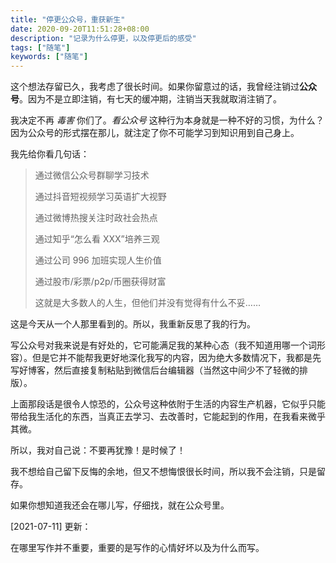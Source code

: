 ```yaml
---
title: "停更公众号，重获新生"
date: 2020-09-20T11:51:28+08:00
description: "记录为什么停更，以及停更后的感受"
tags: ["随笔"]
keywords: ["随笔"]
---
```


这个想法存留已久，我考虑了很长时间。如果你留意过的话，我曾经注销过**公众号**。因为不是立即注销，有七天的缓冲期，注销当天我就取消注销了。

我决定不再 *毒害* 你们了。*看公众号* 这种行为本身就是一种不好的习惯，为什么？因为公众号的形式摆在那儿，就注定了你不可能学习到知识用到自己身上。

我先给你看几句话：

> 通过微信公众号群聊学习技术
>
> 通过抖音短视频学习英语扩大视野
>
> 通过微博热搜关注时政社会热点
>
> 通过知乎“怎么看 XXX”培养三观
>
> 通过公司 996 加班实现人生价值
>
> 通过股市/彩票/p2p/币圈获得财富
>
> 这就是大多数人的人生，但他们并没有觉得有什么不妥……

这是今天从一个人那里看到的。所以，我重新反思了我的行为。

写公众号对我来说是有好处的，它可能满足我的某种心态（我不知道用哪一个词形容）。但是它并不能帮我更好地深化我写的内容，因为绝大多数情况下，我都是先写好博客，然后直接复制粘贴到微信后台编辑器（当然这中间少不了轻微的排版）。

上面那段话是很令人惊恐的，公众号这种依附于生活的内容生产机器，它似乎只能带给我生活化的东西，当真正去学习、去改善时，它能起到的作用，在我看来微乎其微。

所以，我对自己说：不要再犹豫！是时候了！

我不想给自己留下反悔的余地，但又不想悔恨很长时间，所以我不会注销，只是留存。

如果你想知道我还会在哪儿写，仔细找，就在公众号里。

[2021-07-11] 更新：

在哪里写作并不重要，重要的是写作的心情好坏以及为什么而写。
